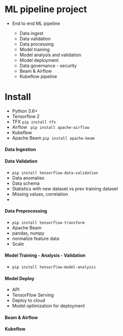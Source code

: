 # ML pipeline project
- End to end ML pipeline 

    - Data ingest
    - Data validation 
    - Data processing
    - Model training
    - Model analysis and validation 
    - Model deployment
    - Data governance - security 
    - Beam & Airflow 
    - Kubeflow pipeline 





# Install
- Python 3.6+ 
- Tensorflow 2 
- TFX `pip install tfx`
- Airflow ` pip install apache-airflow`
- Kubeflow 
- Apache Beam `pip install apache-beam`


#### Data Ingestion 


#### Data Validation 
- `pip install tensorflow-data-validation`
- Data anomalies 
- Data schema
- Statistics with new dataset vs prev training dataset
- Missing values, correlation 
- 

#### Data Preprocessing
- `pip install tensorflow-transform`
- Apache Beam 
- pandas, numpy
- normalize feature data 
- Scale



#### Model Training - Analysis - Validation 
- `pip install tensorflow-model-analysis`

#### Model Deploy 
- API 
- TensorFlow Serving
- Deploy to cloud 
- Model optimization for deployment 
    

#### Beam & Airflow 
#### Kubeflow